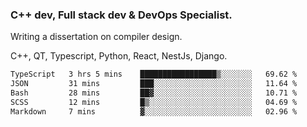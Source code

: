 <h3>C++ dev, Full stack dev & DevOps Specialist.</h3>
<p>Writing a dissertation on compiler design. <p>
<p>C++, QT, Typescript, Python, React, NestJs, Django.</p>

<!--START_SECTION:waka-->

```txt
TypeScript   3 hrs 5 mins    █████████████████▒░░░░░░░   69.62 %
JSON         31 mins         ███░░░░░░░░░░░░░░░░░░░░░░   11.64 %
Bash         28 mins         ██▓░░░░░░░░░░░░░░░░░░░░░░   10.71 %
SCSS         12 mins         █▒░░░░░░░░░░░░░░░░░░░░░░░   04.69 %
Markdown     7 mins          ▓░░░░░░░░░░░░░░░░░░░░░░░░   02.96 %
```

<!--END_SECTION:waka-->
